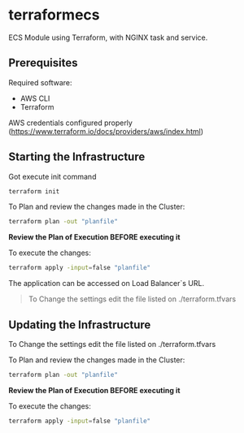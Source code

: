 # terraformecs
ECS Module using Terraform, with NGINX task and service.
## Prerequisites

Required software:
- AWS CLI
- Terraform

AWS credentials configured properly (https://www.terraform.io/docs/providers/aws/index.html)


## Starting the Infrastructure

Got execute init command
```sh
terraform init
```
To Plan and review the changes made in the Cluster:

```sh
terraform plan -out "planfile"  
```

**__Review the Plan of Execution BEFORE executing it__**

To execute the changes:
```sh
terraform apply -input=false "planfile" 
```
The application can be accessed on Load Balancer`s URL.

> To Change the settings edit the file listed on ./terraform.tfvars

## Updating the Infrastructure

To Change the settings edit the file listed on ./terraform.tfvars

To Plan and review the changes made in the Cluster:

```sh
terraform plan -out "planfile"  
```

**__Review the Plan of Execution BEFORE executing it__**

To execute the changes:
```sh
terraform apply -input=false "planfile" 
```


